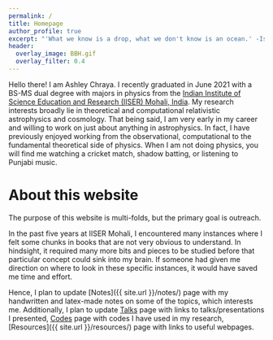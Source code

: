 ```yaml
---
permalink: /
title: Homepage
author_profile: true
excerpt: "'What we know is a drop, what we don't know is an ocean.' -Isaac Newton"
header:
  overlay_image: BBH.gif
  overlay_filter: 0.4
---
```

Hello there! I am Ashley Chraya. I recently graduated in June 2021 with a BS-MS dual degree with majors in physics from the [Indian Institute of Science Education and Research (IISER) Mohali, India](https://www.iisermohali.ac.in/). My research interests broadly lie in theoretical and computational relativistic astrophysics and cosmology. That being said, I am very early in my career and willing to work on just about anything in astrophysics. In fact, I have previously enjoyed working from the observational, computational to the fundamental theoretical side of physics. When I am not doing physics, you will find me watching a cricket match, shadow batting, or listening to Punjabi music.

About this website
======
The purpose of this website is multi-folds, but the primary goal is outreach. 

In the past five years at IISER Mohali, I encountered many instances where I felt some chunks in books that are not very obvious to understand. In hindsight, it required many more bits and pieces to be studied before that particular concept could sink into my brain. If someone had given me direction on where to look in these specific instances, it would have saved me time and effort. 

Hence, I plan to update [Notes]({{ site.url }}/notes/) page with my handwritten and latex-made notes on some of the topics, which interests me. Additionally, I plan to update [Talks]({{site.url}}/talks) page with links to talks/presentations I presented, [Codes]({{site.url}}/codes) page with codes I have used in my research, [Resources]({{ site.url }}/resources/) page with links to useful webpages.

